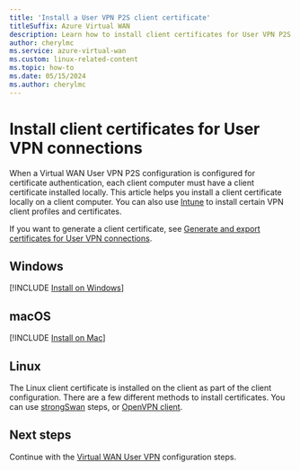 ```yaml
---
title: 'Install a User VPN P2S client certificate'
titleSuffix: Azure Virtual WAN
description: Learn how to install client certificates for User VPN P2S certificate authentication - Windows, Mac, Linux.
author: cherylmc
ms.service: azure-virtual-wan
ms.custom: linux-related-content
ms.topic: how-to
ms.date: 05/15/2024
ms.author: cherylmc
---
```

# Install client certificates for User VPN connections

When a Virtual WAN User VPN P2S configuration is configured for certificate authentication, each client computer must have a client certificate installed locally. This article helps you install a client certificate locally on a client computer. You can also use [Intune](/mem/intune/configuration/vpn-settings-configure) to install certain VPN client profiles and certificates.

If you want to generate a client certificate, see [Generate and export certificates for User VPN connections](certificates-point-to-site.md).

## <a name="installwin"></a>Windows

[!INCLUDE [Install on Windows](../../includes/vpn-gateway-certificates-install-client-cert-include.md)]

## <a name="installmac"></a>macOS

[!INCLUDE [Install on Mac](../../includes/vpn-gateway-certificates-install-mac-client-cert-include.md)]

## <a name="installlinux"></a>Linux

The Linux client certificate is installed on the client as part of the client configuration. There are a few different methods to install certificates. You can use [strongSwan](../vpn-gateway/point-to-site-vpn-client-certificate-ike-linux.md) steps, or [OpenVPN client](../vpn-gateway/point-to-site-vpn-client-certificate-openvpn-linux.md).

## Next steps

Continue with the [Virtual WAN User VPN](virtual-wan-point-to-site-portal.md#p2sconfig) configuration steps.
